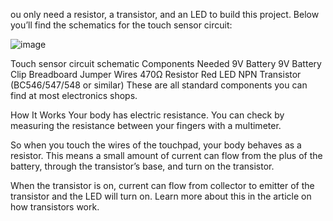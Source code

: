 ou only need a resistor, a transistor, and an LED to build this project. Below you’ll find the schematics for the touch sensor circuit:

![image](https://github.com/user-attachments/assets/44d00269-49e0-4c88-89f0-d1ac6669a426)



Touch sensor circuit schematic
Components Needed
9V Battery
9V Battery Clip
Breadboard
Jumper Wires
470Ω Resistor
Red LED
NPN Transistor (BC546/547/548 or similar)
These are all standard components you can find at most electronics shops.

How It Works
Your body has electric resistance. You can check by measuring the resistance between your fingers with a multimeter.

So when you touch the wires of the touchpad, your body behaves as a resistor. This means a small amount of current can flow from the plus of the battery, through the transistor’s base, and turn on the transistor.

When the transistor is on, current can flow from collector to emitter of the transistor and the LED will turn on. Learn more about this in the article on how transistors work.
